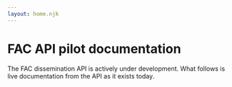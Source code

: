 ```yaml
---
layout: home.njk
---
```

<style>
    {% include "swagger.css" %}
</style>

# FAC API pilot documentation

The FAC dissemination API is actively under development. What follows is live documentation from the API as it exists today.

<div id="fac-api-docs" />
<script src="https://unpkg.com/swagger-ui-dist@3/swagger-ui-bundle.js"></script>
<script>
    window.onload = function () {
        const ui = SwaggerUIBundle({
            url: "https://fac-dev-postgrest.app.cloud.gov/#/",
            dom_id: "#fac-api-docs",
            deepLinking: true,
            supportedSubmitMethods: [],
            onComplete: function () { 
                // This seems like a horrible way to clean up what Swagger
                // provides...
                var element = document.getElementsByClassName("info")[0];
                element.remove();
                element = document.getElementsByClassName("schemes")[0];
                element.remove();
                element = document.getElementsByClassName("scheme-container")[0];
                element.remove();
            }
        })
    }
</script>
